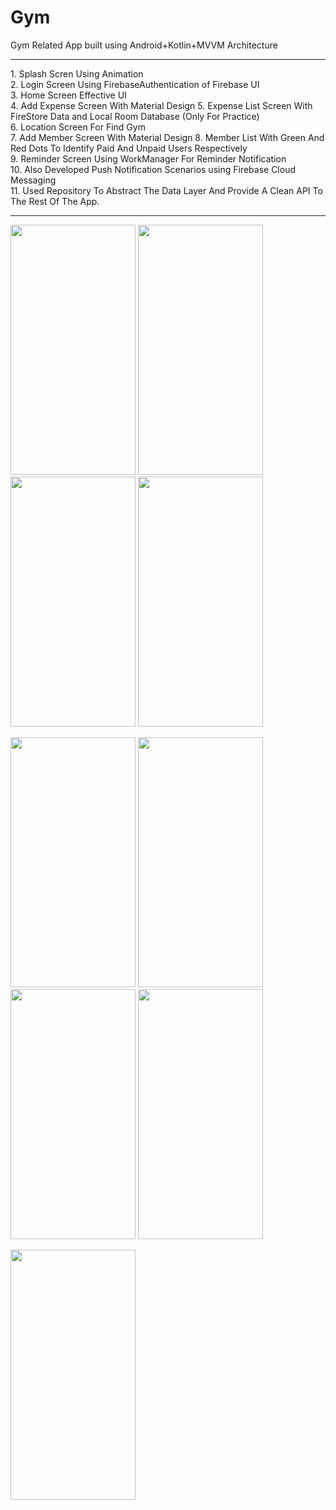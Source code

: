 # Gym
Gym Related App built using Android+Kotlin+MVVM Architecture <br>
<hr>
1. Splash Scren Using Animation<br>
2. Login Screen Using FirebaseAuthentication of Firebase UI<br>
3. Home Screen Effective UI<br>
4. Add Expense Screen With Material Design
5. Expense List Screen With FireStore Data and Local Room Database (Only For Practice)<br>
6. Location Screen For Find Gym<br>
7. Add Member Screen With Material Design
8. Member List With Green And Red Dots To Identify Paid And Unpaid Users Respectively<br>
9. Reminder Screen Using WorkManager For Reminder Notification<br>
10. Also Developed Push Notification Scenarios using Firebase Cloud Messaging <br>
11. Used Repository  To Abstract The Data Layer And Provide A Clean API To The Rest Of The App.
<hr>
<p float="left">
<img src="https://user-images.githubusercontent.com/52445432/83941299-e34e0500-a807-11ea-9a7b-2c8fe65ea1e4.png" width="200" height="400" />
<img src="https://user-images.githubusercontent.com/52445432/83940823-843ac100-a804-11ea-9e17-c13494c5afbb.png" width="200" height="400" />
<img src="https://user-images.githubusercontent.com/52445432/83940729-ecd56e00-a803-11ea-9564-6ebce11f52c8.png" width="200" height="400" />
<img src="https://user-images.githubusercontent.com/52445432/83940986-61f57300-a805-11ea-95ba-ac3c46f326ec.png" width="200" height="400" />
</p>
<p float="left">
<img src="https://user-images.githubusercontent.com/52445432/83940887-c19f4e80-a804-11ea-86db-87d205db9792.png" width="200" height="400" />
<img src="https://user-images.githubusercontent.com/52445432/83940912-d7ad0f00-a804-11ea-9dd5-bc266f72f8ef.png" width="200" height="400" />
<img src="https://user-images.githubusercontent.com/52445432/83941452-00370800-a809-11ea-9114-09c50d6082d8.png" width="200" height="400" />
<img src="https://user-images.githubusercontent.com/52445432/83940941-fad7be80-a804-11ea-885c-e6890ce6d73b.png" width="200" height="400" />
</p>
<img src="https://user-images.githubusercontent.com/52445432/83941006-818c9b80-a805-11ea-85a2-5e6dbfb63a10.png" width="200" height="400" />
